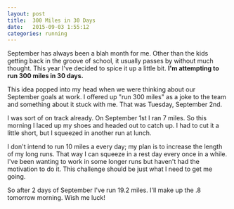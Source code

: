 ```yaml
---
layout: post
title:  300 Miles in 30 Days
date:   2015-09-03 1:55:12
categories: running
---
```


September has always been a blah month for me.  Other than the kids getting back in the groove of school, it usually passes by without much thought.  This year I've decided to spice it up a little bit.  **I'm attempting to run 300 miles in 30 days.**

This idea popped into my head when we were thinking about our September goals at work.  I offered up "run 300 miles" as a joke to the team and something about it stuck with me.  That was Tuesday, September 2nd.

I was sort of on track already. On September 1st I ran 7 miles. So this morning I laced up my shoes and headed out to catch up.  I had to cut it a little short, but I squeezed in another run at lunch.

I don't intend to run 10 miles a every day; my plan is to increase the length of my long runs.  That way I can squeeze in a rest day every once in a while.  I've been wanting to work in some longer runs but haven't had the motivation to do it.  This challenge should be just what I need to get me going.

So after 2 days of September I've run 19.2 miles.  I'll make up the .8 tomorrow morning.  Wish me luck!

